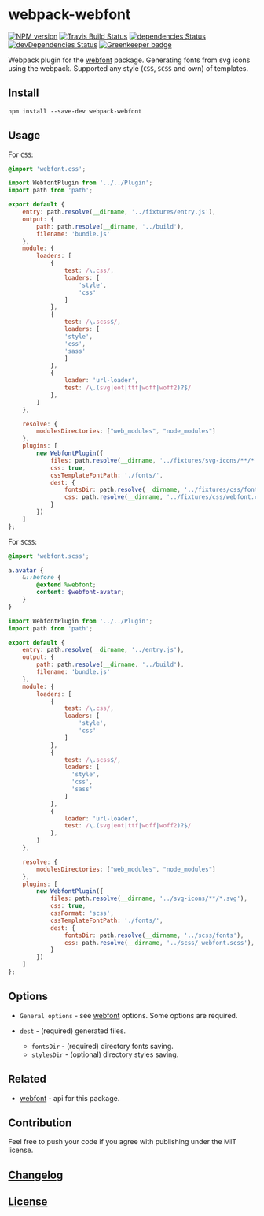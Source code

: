 # webpack-webfont

[![NPM version](https://img.shields.io/npm/v/webpack-webfont.svg)](https://www.npmjs.org/package/webpack-webfont) 
[![Travis Build Status](https://img.shields.io/travis/itgalaxy/webpack-webfont/master.svg?label=build)](https://travis-ci.org/itgalaxy/webpack-webfont) 
[![dependencies Status](https://david-dm.org/itgalaxy/webpack-webfont/status.svg)](https://david-dm.org/itgalaxy/webpack-webfont) 
[![devDependencies Status](https://david-dm.org/itgalaxy/webpack-webfont/dev-status.svg)](https://david-dm.org/itgalaxy/webpack-webfont?type=dev)
[![Greenkeeper badge](https://badges.greenkeeper.io/itgalaxy/webpack-webfont.svg)](https://greenkeeper.io/)

Webpack plugin for the [webfont](https://github.com/itgalaxy/webfont) package. 
Generating fonts from svg icons using the webpack. Supported any style (`CSS`, `SCSS` and own) of templates.

## Install

```shell
npm install --save-dev webpack-webfont
```

## Usage

For `CSS`:

```css
@import 'webfont.css';

```

```js
import WebfontPlugin from '../../Plugin';
import path from 'path';

export default {
    entry: path.resolve(__dirname, '../fixtures/entry.js'),
    output: {
        path: path.resolve(__dirname, '../build'),
        filename: 'bundle.js'
    },
    module: {
        loaders: [
            {
                test: /\.css/,
                loaders: [
                    'style',
                    'css'
                ]
            },
            {
                test: /\.scss$/,
                loaders: [
                'style',
                'css',
                'sass'
                ]
            },
            {
                loader: 'url-loader',
                test: /\.(svg|eot|ttf|woff|woff2)?$/
            },
        ]
    },

    resolve: {
        modulesDirectories: ["web_modules", "node_modules"]
    },
    plugins: [
        new WebfontPlugin({
            files: path.resolve(__dirname, '../fixtures/svg-icons/**/*.svg'),
            css: true,
            cssTemplateFontPath: './fonts/',
            dest: {
                fontsDir: path.resolve(__dirname, '../fixtures/css/fonts'),
                css: path.resolve(__dirname, '../fixtures/css/webfont.css'),
            }
        })
    ]
};
```

For `SCSS`:

```scss
@import 'webfont.scss';

a.avatar {
    &::before {
        @extend %webfont;
        content: $webfont-avatar;
    }
}
```

```js
import WebfontPlugin from '../../Plugin';
import path from 'path';

export default {
    entry: path.resolve(__dirname, '../entry.js'),
    output: {
        path: path.resolve(__dirname, '../build'),
        filename: 'bundle.js'
    },
    module: {
        loaders: [
            {
                test: /\.css/,
                loaders: [
                    'style',
                    'css'
                ]
            },
            {
                test: /\.scss$/,
                loaders: [
                  'style',
                  'css',
                  'sass'
                ]
            },
            {
                loader: 'url-loader',
                test: /\.(svg|eot|ttf|woff|woff2)?$/
            },
        ]
    },

    resolve: {
        modulesDirectories: ["web_modules", "node_modules"]
    },
    plugins: [
        new WebfontPlugin({
            files: path.resolve(__dirname, '../svg-icons/**/*.svg'),
            css: true,
            cssFormat: 'scss',
            cssTemplateFontPath: './fonts/',
            dest: {
                fontsDir: path.resolve(__dirname, '../scss/fonts'),
                css: path.resolve(__dirname, '../scss/_webfont.scss'),
            }
        })
    ]
};
```

## Options

-   `General options` - see [webfont](https://github.com/itgalaxy/webfont) options. Some options are required.

-   `dest` - (required) generated files.

    -   `fontsDir` - (required) directory fonts saving.
    -   `stylesDir` - (optional) directory styles saving.

## Related

-   [webfont](https://github.com/itgalaxy/webfont) - api for this package.

## Contribution

Feel free to push your code if you agree with publishing under the MIT license.

## [Changelog](CHANGELOG.md)

## [License](LICENSE)
